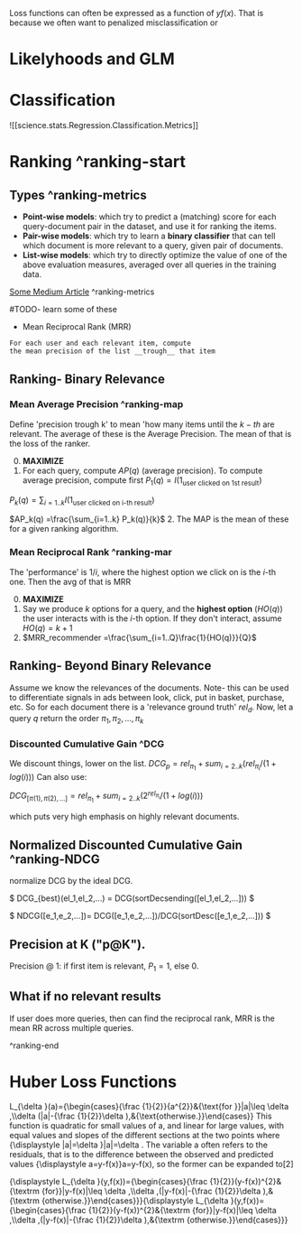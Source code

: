 


Loss functions can often be expressed as a function of $yf(x)$. That is because we often want to penalized misclassification or 



# Likelyhoods and GLM


# Classification

![[science.stats.Regression.Classification.Metrics]]

# Ranking ^ranking-start

## Types ^ranking-metrics
* __Point-wise models__: which try to predict a (matching) score for each query-document pair in the dataset, and use it for ranking the items.
* __Pair-wise models__: which try to learn a __binary classifier__ that can tell which document is more relevant to a query, given pair of documents.
* __List-wise models__: which try to directly optimize the value of one of the above evaluation measures, averaged over all queries in the training data.


[Some Medium Article](https://towardsdatascience.com/20-popular-machine-learning-metrics-part-2-ranking-statistical-metrics-22c3e5a937b6) ^ranking-metrics



#TODO- learn some of these
* Mean Reciprocal Rank (MRR)
 ```
For each user and each relevant item, compute 
the mean precision of the list __trough__ that item

 ```


## Ranking- Binary Relevance
### Mean Average Precision ^ranking-map
 Define 'precision trough k' to mean 'how many items until the $k-th$ are relevant. The average of these is the Average Precision. The mean of that is the loss of the ranker.

 0. **MAXIMIZE**
 1. For each query, compute $AP(q)$ (average precision). To compute average precision, compute first $P_1(q) = I(1_{\text{user clicked on 1st result}})$

 $P_k(q) =\sum_{i=1..k} I(1_{\text{user clicked on i-th result}})$

 $AP_k(q) =\frac{\sum_{i=1..k} P_k(q)}{k}$
 2. The MAP is the mean of these for a given ranking algorithm.



### Mean Reciprocal Rank ^ranking-mar
The 'performance' is $1/i$, where the highest option we click on is the $i$-th one. Then the avg of that is MRR

0. **MAXIMIZE**
1. Say we produce $k$ options for a query, and the __highest option__ ($HO(q)$) the  user interacts with is the $i$-th option. If they don't interact, assume $HO(q)=k+1$
2. $MRR_recommender =\frac{\sum_{i=1..Q}\frac{1}{HO(q)}}{Q}$



## Ranking- Beyond Binary Relevance
 
 Assume we know the relevances of the documents. Note- this can be used to differentiate signals in ads between look, click, put in basket, purchase, etc.
 So for each document there is a 'relevance ground truth' $rel_d$.
 Now, let a query $q$ return the order $\pi_1,\pi_2,...,\pi_k$

### Discounted Cumulative Gain ^DCG

We discount things, lower on the list.
$DCG_p = rel_{\pi_1}+sum_{i=2..k}(rel_{\pi_i}/(1+log(i)))$
Can also use:

$DCG_{[\pi(1),\pi(2),...]} = rel_{\pi_1}+sum_{i=2..k}(2^{rel_{\pi_i}}/(1+log(i)))$

which puts very high emphasis on highly relevant documents.


## Normalized Discounted Cumulative Gain ^ranking-NDCG

normalize DCG by the ideal DCG.

$ DCG_{best}(el_1,el_2,...) = DCG(sortDecsending([el_1,el_2,...])) $

$ NDCG([e_1,e_2,...])= DCG([e_1,e_2,...])/DCG(sortDesc([e_1,e_2,...])) $







## Precision at K ("p@K").

 Precision @ 1: if first item is relevant, $P_1=1$, else 0.


## What if no relevant results

If user does more queries, then can find the reciprocal rank, MRR is the mean RR across multiple queries.

^ranking-end



# Huber Loss Functions

L_{\delta }(a)={\begin{cases}{\frac  {1}{2}}{a^{2}}&{\text{for }}|a|\leq \delta ,\\\delta (|a|-{\frac  {1}{2}}\delta ),&{\text{otherwise.}}\end{cases}}
This function is quadratic for small values of a, and linear for large values, with equal values and slopes of the different sections at the two points where {\displaystyle |a|=\delta }|a|=\delta . The variable a often refers to the residuals, that is to the difference between the observed and predicted values {\displaystyle a=y-f(x)}a=y-f(x), so the former can be expanded to[2]

{\displaystyle L_{\delta }(y,f(x))={\begin{cases}{\frac {1}{2}}(y-f(x))^{2}&{\textrm {for}}|y-f(x)|\leq \delta ,\\\delta \,(|y-f(x)|-{\frac {1}{2}}\delta ),&{\textrm {otherwise.}}\end{cases}}}{\displaystyle L_{\delta }(y,f(x))={\begin{cases}{\frac {1}{2}}(y-f(x))^{2}&{\textrm {for}}|y-f(x)|\leq \delta ,\\\delta \,(|y-f(x)|-{\frac {1}{2}}\delta ),&{\textrm {otherwise.}}\end{cases}}}